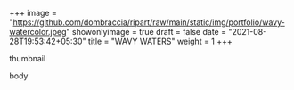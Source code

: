 +++
image = "https://github.com/dombraccia/ripart/raw/main/static/img/portfolio/wavy-watercolor.jpeg"
showonlyimage = true
draft = false
date = "2021-08-28T19:53:42+05:30"
title = "WAVY WATERS"
weight = 1
+++

thumbnail

<!--more-->

body


